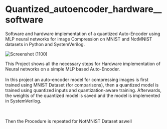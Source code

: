 # Quantized_autoencoder_hardware__software
Software and hardware implementation of a quantized Auto-Encoder using MLP neural networks for image Compression on MNIST and NotMNIST datasets in Python and SystemVerilog.

![Screenshot (1100)](https://github.com/user-attachments/assets/4d1ad492-f502-4a4b-9e50-8cfb3453419f)

This Project shows all the necessary steps for Hardware implementation of Neural networks on a simple MLP based Auto-Encoder.
 <br />
  <br />
In this project an auto-encoder model for compressing images is first trained using MNIST Dataset (for comparisons), then a quantized model is trained using quantized inputs and quantization-aware training. Afterwards, the weights of the quantized model is saved and the model is implemented in SystemVerilog.

 <br />
  <br />
  Then the Procedure is repeated for NotMNIST Dataset aswell
